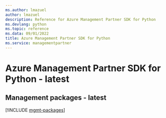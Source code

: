 ```yaml
---
ms.author: lmazuel
author: lmazuel
description: Reference for Azure Management Partner SDK for Python
ms.devlang: python
ms.topic: reference
ms.data: 09/01/2022
title: Azure Management Partner SDK for Python
ms.service: managementpartner
---
```

# Azure Management Partner SDK for Python - latest

## Management packages - latest
[!INCLUDE [mgmt-packages](management-partner-mgmt-index.md)]
